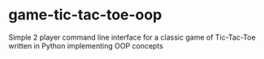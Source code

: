 # game-tic-tac-toe-oop
Simple 2 player command line interface for a classic game of Tic-Tac-Toe written in Python implementing OOP concepts
